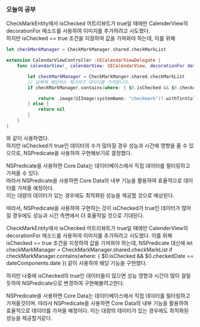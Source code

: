 ### 오늘의 공부

CheckMarkEntity에서 isChecked 어트리뷰트가 true일 때에만 CalenderView의 decorationFor 메소드를 사용하여 이미지를 추가하려고 시도했다.<br>
하지만 isChecked == true 조건을 지정하여 값을 가져와야 하는데, 이를 위해 
```swift
let checkMarkManager = CheckMarkManager.shared.checkMarkList

extension CalendarViewController :UICalendarViewDelegate {
    func calendarView(_ calendarView: UICalendarView, decorationFor dateComponents: DateComponents) -> UICalendarView.Decoration? {

        let checkMarkManager = CheckMarkManger.shared.checkMarkList
        // 날짜에 해당하는 체크마크 데이터를 가져옵니다.
        if checkMarkManager.contains(where: { $0.isChecked && $0.checkedDate == dateComponents.date }) {

            return .image(UIImage(systemName: "checkmark")?.withTintColor(.systemGreen, renderingMode: .alwaysOriginal))
        } else {
            return nil
        }
    }
}
```
와 같이 사용하였다.<br>
하지만 isChecked가 true인 데이터의 수가 많아질 경우 성능과 시간에 영향을 줄 수 있으므로, NSPredicate을 사용하여 구현해보기로 결정했다.<br>

NSPredicate을 사용하면 Core Data는 데이터베이스에서 직접 데이터를 필터링하고 가져올 수 있다.<br>
 따라서 NSPredicate을 사용하면 Core Data의 내부 기능을 활용하여 효율적으로 데이터를 가져올 예정이다.<br>
이는 대량의 데이터가 있는 경우에도 최적화된 성능을 제공할 것으로 예상된다.<br>

따라서, NSPredicate을 사용하여 구현하는 것이 isChecked가 true인 데이터가 많아질 경우에도 성능과 시간 측면에서 더 효율적일 것으로 기대된다.<br>











CheckMarkEntity에서 isChecked 어트리뷰트가 true일 때에만 CalenderView의 decorationFor 메소드를 사용하여 이미지를 추가하려고 시도했다.
이를 위해 isChecked == true 조건을 지정하여 값을 가져와야 하는데, NSPredicate 대신에 let checkMarkManager = CheckMarkManager.shared.checkMarkList if checkMarkManager.contains(where: { $0.isChecked && $0.checkedDate == dateComponents.date }) 같이 사용하여 해당 기능을 구현했다.

하지만 나중에 isChecked의 true인 데이터들이 많으면 성능 영향과 시간이 많이 걸릴듯하여 NSPredicate으로 변경하여 구현해볼려고한다.

NSPredicate을 사용하면 Core Data는 데이터베이스에서 직접 데이터를 필터링하고 가져올것이며. 따라서 NSPredicate을 사용하면 Core Data의 내부 기능을 활용하여 효율적으로 데이터를 가져올 예정이다. 이는 대량의 데이터가 있는 경우에도 최적화된 성능을 제공할거같다.


        






